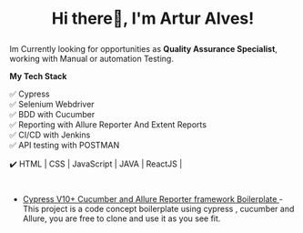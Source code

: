 <h1>
  <p align="center"> Hi there👋, I'm Artur Alves!
</h1>
<p>Im Currently looking for opportunities as <strong> Quality Assurance Specialist</strong>, working with Manual or automation Testing.

  
  
<p><strong>My Tech Stack </strong>

:white_check_mark: Cypress <br/>
:white_check_mark: Selenium Webdriver<br/>
:white_check_mark: BDD with Cucumber<br/>
:white_check_mark: Reporting with Allure Reporter And Extent Reports <br/>
:white_check_mark: CI/CD with Jenkins <br/>
:white_check_mark: API testing with POSTMAN <br/>
  
:heavy_check_mark: HTML | CSS  | JavaScript | JAVA | ReactJS |<br/>


<h1></h1>

- [Cypress V10+  Cucumber and Allure Reporter framework Boilerplate ](https://github.com/ArturAAlves/Cypress-BDD-Allure-Boilerplate) - This project is a code concept boilerplate using cypress , cucumber and Allure, you are free to clone and use it as you see fit. 
 
<!--
**ArturAAlves/ArturAAlves** is a ✨ _special_ ✨ repository because its `README.md` (this file) appears on your GitHub profile.

Here are some ideas to get you started:

- 🔭 I’m currently working on ...
- 🌱 I’m currently learning ...
- 👯 I’m looking to collaborate on ...
- 🤔 I’m looking for help with ...
- 💬 Ask me about ...
- 📫 How to reach me: ...
- ⚡ Fun fact: ...
-->
